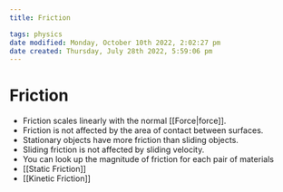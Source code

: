 ```yaml
---
title: Friction

tags: physics
date modified: Monday, October 10th 2022, 2:02:27 pm
date created: Thursday, July 28th 2022, 5:59:06 pm
---
```


# Friction
- Friction scales linearly with the normal [[Force|force]].
- Friction is not affected by the area of contact between surfaces.
- Stationary objects have more friction than sliding objects.
- Sliding friction is not affected by sliding velocity.
- You can look up the magnitude of friction for each pair of materials
- [[Static Friction]]
- [[Kinetic Friction]]

